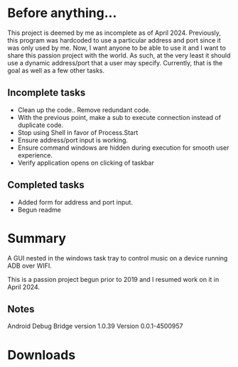 # Before anything...

This project is deemed by me as incomplete as of April 2024. Previously, this program was hardcoded to use a particular address and port since it was only used by me. Now, I want anyone to be able to use it and I want to share this passion project with the world. As such, at the very least it should use a dynamic address/port that a user may specify. Currently, that is the goal as well as a few other tasks.


## Incomplete tasks
- Clean up the code.. Remove redundant code.
- With the previous point, make a sub to execute connection instead of duplicate code.
- Stop using Shell in favor of Process.Start
- Ensure address/port input is working.
- Ensure command windows are hidden during execution for smooth user experience.
- Verify application opens on clicking of taskbar

## Completed tasks
- Added form for address and port input.
- Begun readme

# Summary
A GUI nested in the windows task tray to control music on a device running ADB over WIFI.

This is a passion project begun prior to 2019 and I resumed work on it in April 2024.

## Notes
Android Debug Bridge version 1.0.39
Version 0.0.1-4500957

# Downloads
[](https://github.com/moefingers/windows-wifi-adb-gui/release/WIFI%20ADB%20GUI)
<!-- the above line is a placeholder -->